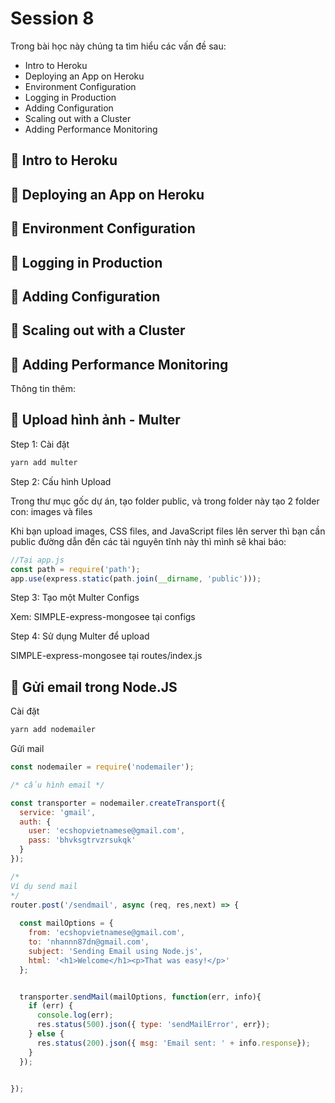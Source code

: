 # Session 8

Trong bài học này chúng ta tìm hiểu các vấn đề sau:

- Intro to Heroku
- Deploying an App on Heroku
- Environment Configuration
- Logging in Production
- Adding Configuration 
- Scaling out with a Cluster
- Adding Performance Monitoring


## 💛 Intro to Heroku

## 💛 Deploying an App on Heroku

## 💛 Environment Configuration

## 💛 Logging in Production

## 💛 Adding Configuration 

## 💛 Scaling out with a Cluster

## 💛 Adding Performance Monitoring


Thông tin thêm:

## 💛 Upload hình ảnh - Multer

Step 1: Cài đặt

```bash
yarn add multer
```

Step 2: Cấu hình Upload

Trong thư mục gốc dự án, tạo folder public, và trong folder này tạo 2 folder con: images và files


Khi bạn upload images, CSS files, and JavaScript files lên server thì bạn cần public đường dẫn đến các tài nguyên tĩnh này thì mình sẽ khai báo:

```js
//Tại app.js
const path = require('path');
app.use(express.static(path.join(__dirname, 'public')));
```


Step 3: Tạo một Multer Configs


Xem: SIMPLE-express-mongosee tại configs


Step 4: Sử dụng Multer để upload

SIMPLE-express-mongosee tại routes/index.js

## 💛 Gửi email trong Node.JS

Cài đặt 

```bash
yarn add nodemailer
```

Gửi mail


```js
const nodemailer = require('nodemailer');

/* cấu hình email */

const transporter = nodemailer.createTransport({
  service: 'gmail',
  auth: {
    user: 'ecshopvietnamese@gmail.com',
    pass: 'bhvksgtrvzrsukqk'
  }
});

/* 
Ví dụ send mail
*/
router.post('/sendmail', async (req, res,next) => {
  
  const mailOptions = {
    from: 'ecshopvietnamese@gmail.com',
    to: 'nhannn87dn@gmail.com',
    subject: 'Sending Email using Node.js',
    html: '<h1>Welcome</h1><p>That was easy!</p>'
  };


  transporter.sendMail(mailOptions, function(err, info){
    if (err) {
      console.log(err);
      res.status(500).json({ type: 'sendMailError', err});
    } else {
      res.status(200).json({ msg: 'Email sent: ' + info.response});
    }
  });


});
```
